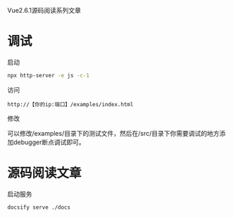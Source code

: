 Vue2.6.1源码阅读系列文章

# 调试

启动

```bash
npx http-server -e js -c-1
```

访问

```
http://【你的ip:端口】/examples/index.html
```

修改

可以修改/examples/目录下的测试文件，然后在/src/目录下你需要调试的地方添加debugger断点调试即可。

# 源码阅读文章

启动服务

```bash
docsify serve ./docs
```

